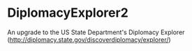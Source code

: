 DiplomacyExplorer2
==================

An upgrade to the US State Department's Diplomacy Explorer (http://diplomacy.state.gov/discoverdiplomacy/explorer/)
